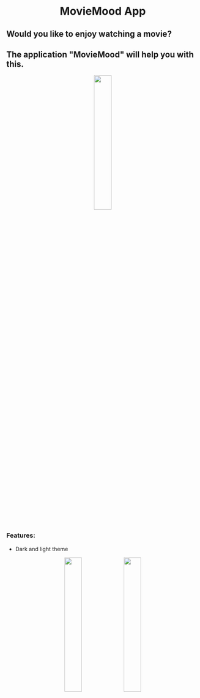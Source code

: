 <h1 align="center">MovieMood App


## Would you like to enjoy watching a movie?
## The application "MovieMood" will help you with this.

<p align="center">
<img src="https://github.com/r-baranovskiy/MovieMood/blob/master/ReadmeResources/HomeGif.gif" width="30%"></p>

### Features:

* Dark and light theme

<p align="center">
<img src="https://github.com/r-baranovskiy/MovieMood/blob/master/ReadmeResources/ProfileLight.png" width="30%";>           <img src="https://github.com/r-baranovskiy/MovieMood/blob/master/ReadmeResources/ProfileDark.png" width="30%"></p>
